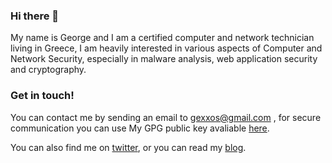 ### Hi there 👋 

My name is George and I am a certified computer and network technician living in Greece, I am heavily interested in various aspects of Computer and Network Security, especially in malware analysis, web application security and cryptography.

### Get in touch!

You can contact me by sending an email to gexxos@gmail.com , for secure communication you can use My GPG public key avaliable [here](https://gist.github.com/Gexos/b76f0a80e900c2ebffcdd3040af03533).

You can also find me on [twitter](https://twitter.com/theGexos), or you can read my [blog](https://gexos.org/).







<!--
**Gexos/Gexos** is a ✨ _special_ ✨ repository because its `README.md` (this file) appears on your GitHub profile.

Here are some ideas to get you started:

- 🔭 I’m currently working on ...
- 🌱 I’m currently learning ...
- 👯 I’m looking to collaborate on ...
- 🤔 I’m looking for help with ...
- 💬 Ask me about ...
- 📫 How to reach me: ...
- 😄 Pronouns: ...
- ⚡ Fun fact: ...
-->
